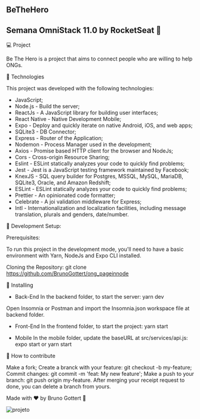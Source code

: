 ## BeTheHero
## Semana OmniStack 11.0 by RocketSeat 🚀

💻 Project

Be The Hero is a project that aims to connect people who are willing to help ONGs.

🚀 Technologies

This project was developed with the following technologies:

- JavaScript;
- Node.js - Build the server;
- ReactJs - A JavaScript library for building user interfaces;
- React Native - Native Development Mobile;
- Expo - Deploy and quickly iterate on native Android, iOS, and web apps;
- SQLite3 - DB Connector;
- Express - Router of the Application;
- Nodemon - Process Manager used in the development;
- Axios - Promise based HTTP client for the browser and NodeJs;
- Cors - Cross-origin Resource Sharing;
- Eslint - ESLint statically analyzes your code to quickly find problems;
- Jest - Jest is a JavaScript testing framework maintained by Facebook;
- KnexJS - SQL query builder for Postgres, MSSQL, MySQL, MariaDB, SQLite3, Oracle, and Amazon Redshift;
- ESLint - ESLint statically analyzes your code to quickly find problems;
- Prettier - An opinionated code formatter;
- Celebrate - A joi validation middleware for Express;
- Intl - Internationalization and localization facilities, including message translation, plurals and genders, date/number.

🔖 Development Setup:

Prerequisites:

To run this project in the development mode, you'll need to have a basic environment with Yarn, NodeJs and Expo CLI installed.

Cloning the Repository: git clone https://github.com/BrunoGottert/ong_pageinnode

🔖 Installing
 - Back-End
In the backend folder, to start the server: yarn dev

Open Insomnia or Postman and import the Insomnia.json workspace file at backend folder.

- Front-End
In the frontend folder, to start the project: yarn start

- Mobile
In the mobile folder, update the baseURL at src/services/api.js: expo start or yarn start

🤔 How to contribute

Make a fork;
Create a branck with your feature: git checkout -b my-feature;
Commit changes: git commit -m 'feat: My new feature';
Make a push to your branch: git push origin my-feature.
After merging your receipt request to done, you can delete a branch from yours.

Made with ♥ by Bruno Gottert 👋 

![projeto](https://github.com/BrunoGottert/ong_pageinnode/blob/master/frontend/src/assets/projeto.png)
